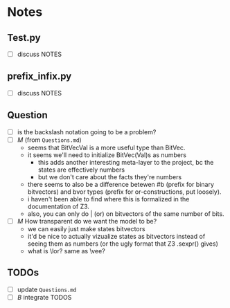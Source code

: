 # Notes

## Test.py

- [ ] discuss NOTES

## prefix_infix.py

- [ ] discuss NOTES

## Question

- [ ] is the backslash notation going to be a problem?
- [ ] _M_ (from `Questions.md`)
  - seems that BitVecVal is a more useful type than BitVec.
  - it seems we'll need to initialize BitVec(Val)s as numbers
    - this adds another interesting meta-layer to the project, bc the states are effectively numbers
    - but we don't care about the facts they're numbers
  - there seems to also be a difference betewen #b (prefix for binary bitvectors) and bvor types (prefix for or-constructions, put loosely).
  - i haven't been able to find where this is formalized in the documentation of Z3.
  - also, you can only do | (or) on bitvectors of the same number of bits.
- [ ] _M_ How transparent do we want the model to be?
  - we can easily just make states bitvectors
  - it'd be nice to actually vizualize states as bitvectors instead of seeing them as numbers (or the ugly format that Z3 .sexpr() gives)
  - what is \lor? same as \vee?

## TODOs

- [ ] update `Questions.md`
- [ ] _B_ integrate TODOS
